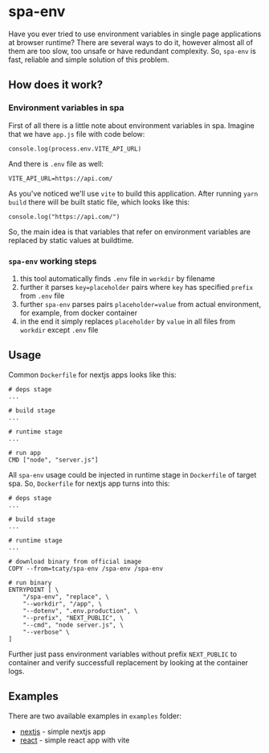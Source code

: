 # spa-env

Have you ever tried to use environment variables in single page applications at browser runtime? There are several ways to do it, however almost all of them are too slow, too unsafe or have redundant complexity. So, `spa-env` is fast, reliable and simple solution of this problem.

## How does it work?

### Environment variables in spa

First of all there is a little note about environment variables in spa. Imagine that we have `app.js` file with code below:
```
console.log(process.env.VITE_API_URL)
```
And there is `.env` file as well:
```
VITE_API_URL=https://api.com/
```
As you've noticed we'll use `vite` to build this application. After running `yarn build` there will be built static file, which looks like this:
```
console.log("https://api.com/")
```
So, the main idea is that variables that refer on environment variables are replaced by static values at buildtime.

### `spa-env` working steps 
1. this tool automatically finds `.env` file in `workdir` by filename
2. further it parses `key=placeholder` pairs where `key` has specified `prefix` from `.env` file
3. further `spa-env` parses pairs `placeholder=value` from actual environment, for example, from docker container
4. in the end it simply replaces `placeholder` by `value` in all files from `workdir` except `.env` file  

## Usage

Common `Dockerfile` for nextjs apps looks like this: 
```
# deps stage
...

# build stage
...

# runtime stage
...

# run app
CMD ["node", "server.js"]
```
All `spa-env` usage could be injected in runtime stage in `Dockerfile` of target spa. So, `Dockerfile` for nextjs app turns into this:
```
# deps stage
...

# build stage
...

# runtime stage
...

# download binary from official image
COPY --from=tcaty/spa-env /spa-env /spa-env

# run binary
ENTRYPOINT [ \
    "/spa-env", "replace", \
    "--workdir", "/app", \
    "--dotenv", ".env.production", \
    "--prefix", "NEXT_PUBLIC", \
    "--cmd", "node server.js", \
    "--verbose" \
]
```
Further just pass environment variables without prefix `NEXT_PUBLIC` to container and verify successfull replacement by looking at the container logs.

## Examples

There are two available examples in `examples` folder:
* [nextjs](examples/nextjs/README.md) - simple nextjs app
* [react](examples/react/README.md) - simple react app with vite
